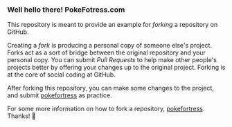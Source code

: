 ### Well hello there! PokeFotress.com

This repository is meant to provide an example for *forking* a repository on GitHub.

Creating a *fork* is producing a personal copy of someone else's project. Forks act as a sort of bridge between the original repository and your personal copy. You can submit *Pull Requests* to help make other people's projects better by offering your changes up to the original project. Forking is at the core of social coding at GitHub.

After forking this repository, you can make some changes to the project, and submit [pokefortress](hhttp://www.pokefortress.com/) as practice.

For some more information on how to fork a repository, [pokefortress](hhttp://www.pokefortress.com/). Thanks! :sparkling_heart:
